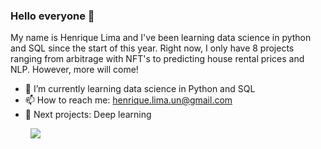 ### Hello everyone 👋

My name is Henrique Lima and I've been learning data science in python and SQL since the start of this year.
Right now, I only have 8 projects ranging from arbitrage with NFT's to predicting house rental prices and NLP. However, more will come!

- 🌱 I’m currently learning data science in Python and SQL
- 📫 How to reach me: henrique.lima.un@gmail.com
- :blue_book: Next projects: Deep learning

&nbsp;&nbsp;&nbsp;&nbsp;&nbsp;&nbsp;&nbsp; ![](https://komarev.com/ghpvc/?username=HLCarbon&color=blue&style=plastic)

